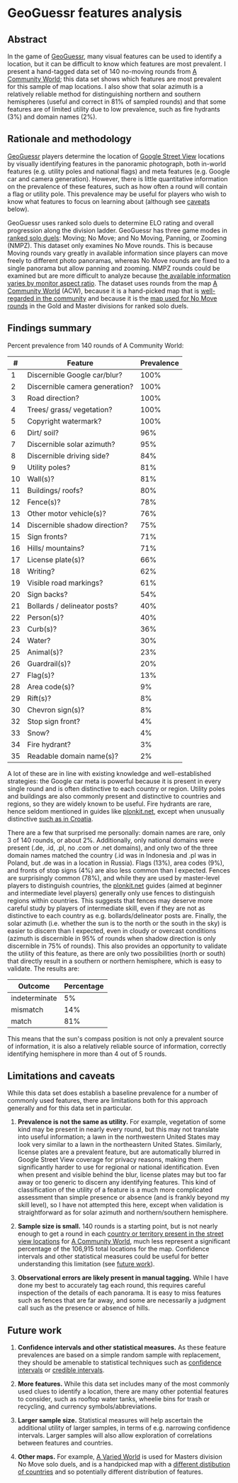 # GeoGuessr features analysis

## Abstract

In the game of [GeoGuessr](https://www.geoguessr.com/),
many visual features can be used to identify a location,
but it can be difficult to know which features are most prevalent.
I present a hand-tagged data set of 140 no-moving rounds
from [A Community World](https://www.geoguessr.com/maps/62a44b22040f04bd36e8a914);
this data set shows which features are most prevalent for this sample of map locations.
I also show that solar azimuth
is a relatively reliable method for distinguishing northern and southern hemispheres
(useful and correct in 81% of sampled rounds)
and that some features are of limited utility due to low prevalence,
such as fire hydrants (3%) and domain names (2%).

## Rationale and methodology

[GeoGuessr](https://en.wikipedia.org/wiki/GeoGuessr)
players determine the location of [Google Street View](https://en.wikipedia.org/wiki/Google_Street_View)
locations by visually identifying features in the panoramic photograph,
both in-world features (e.g. utility poles and national flags)
and meta features (e.g. Google car and camera generation).
However, there is little quantitative information on the prevalence of these features,
such as how often a round will contain a flag or utility pole.
This prevalence may be useful for players
who wish to know what features to focus on learning about
(although see [caveats](#limitations-and-caveats) below).

GeoGuessr uses ranked solo duels to determine ELO rating and overall progression along the division ladder.
GeoGuessr has three game modes in [ranked solo duels](https://www.geoguessr.com/multiplayer/how-it-works):
Moving; No Move; and No Moving, Panning, or Zooming (NMPZ).
This dataset only examines No Move rounds.
This is because Moving rounds vary greatly in available information since players can move freely to different photo panoramas,
whereas No Move rounds are fixed to a single panorama but allow panning and zooming.
NMPZ rounds could be examined but are more difficult to analyze
because [the available information varies by monitor aspect ratio](https://old.reddit.com/r/geoguessr/comments/1aorc3h/nmpz_isnt_fair_the_viewport_gives_a_clear/).
The dataset uses rounds from the map [A Community World](https://www.geoguessr.com/maps/62a44b22040f04bd36e8a914) (ACW),
because it is a hand-picked map
that is [well-regarded in the community](https://old.reddit.com/r/geoguessr/comments/vbouxn/a_community_world_appreciation/)
and because it is the [map used for No Move rounds](https://www.geoguessr.com/multiplayer/how-it-works)
in the Gold and Master divisions for ranked solo duels.

## Findings summary

Percent prevalence from 140 rounds of A Community World:

| # | Feature | Prevalence |
| --- | --- | --- |
| 1 | Discernible Google car/blur? | 100% |
| 2 | Discernible camera generation? | 100% |
| 3 | Road direction? | 100% |
| 4 | Trees/ grass/ vegetation? | 100% |
| 5 | Copyright watermark? | 100% |
| 6 | Dirt/ soil? | 96% |
| 7 | Discernible solar azimuth? | 95% |
| 8 | Discernible driving side? | 84% |
| 9 | Utility poles? | 81% |
| 10 | Wall(s)? | 81% |
| 11 | Buildings/ roofs? | 80% |
| 12 | Fence(s)? | 78% |
| 13 | Other motor vehicle(s)? | 76% |
| 14 | Discernible shadow direction? | 75% |
| 15 | Sign fronts? | 71% |
| 16 | Hills/ mountains? | 71% |
| 17 | License plate(s)? | 66% |
| 18 | Writing? | 62% |
| 19 | Visible road markings? | 61% |
| 20 | Sign backs? | 54% |
| 21 | Bollards / delineator posts? | 40% |
| 22 | Person(s)? | 40% |
| 23 | Curb(s)? | 36% |
| 24 | Water? | 30% |
| 25 | Animal(s)? | 23% |
| 26 | Guardrail(s)? | 20% |
| 27 | Flag(s)? | 13% |
| 28 | Area code(s)? | 9% |
| 29 | Rift(s)? | 8% |
| 30 | Chevron sign(s)? | 8% |
| 32 | Stop sign front? | 4% |
| 33 | Snow? | 4% |
| 34 | Fire hydrant? | 3% |
| 35 | Readable domain name(s)? | 2% |

A lot of these are in line with existing knowledge and well-established strategies:
the Google car meta is powerful because it is present in every single round
and is often distinctive to each country or region.
Utility poles and buildings are also commonly present and distinctive to countries
and regions, so they are widely known to be useful.
Fire hydrants are rare, hence seldom mentioned in guides like [plonkit.net](https://www.plonkit.net/),
except when unusually distinctive [such as in Croatia](https://www.plonkit.net/croatia).

There are a few that surprised me personally:
domain names are rare, only 3 of 140 rounds, or about 2%.
Additionally, only national domains were present (.de, .id, .pl,
no .com or .net domains),
and only two of the three domain names matched the country
(.id was in Indonesia and .pl was in Poland, but .de was in a location in Russia).
Flags (13%), area codes (9%), and fronts of stop signs (4%) are also less common than I expected.
Fences are surprisingly common (78%),
and while they are used by master-level players to distinguish countries,
the [plonkit.net](https://www.plonkit.net/) guides (aimed at beginner and intermediate level players)
generally only use fences to distinguish regions within countries.
This suggests that fences may deserve more careful study by players of intermediate skill,
even if they are not as distinctive to each country as e.g. bollards/delineator posts are.
Finally, the solar azimuth (i.e. whether the sun is to the north or the south in the sky) is easier to discern than I expected, even in cloudy or overcast conditions (azimuth is discernible in 95% of rounds when shadow direction is only discernible in 75% of rounds).
This also provides an opportunity to validate the utility of this feature,
as there are only two possibilities (north or south)
that directly result in a southern or northern hemisphere,
which is easy to validate.
The results are:

| Outcome       | Percentage |
| ------------- | ---------- |
| indeterminate | 5%         |
| mismatch      | 14%        |
| match         | 81%        |

This means that the sun's compass position is not only a prevalent source of information,
it is also a relatively reliable source of information,
correctly identifying hemisphere in more than 4 out of 5 rounds.

## Limitations and caveats

While this data set does establish a baseline prevalence
for a number of commonly used features,
there are limitations both for this approach generally
and for this data set in particular.

1. **Prevalence is not the same as utility.** For example, vegetation of some kind may be present in nearly every round, but this may not translate into useful information; a lawn in the northwestern United States may look very similar to a lawn in the northeastern United States. Similarly, license plates are a prevalent feature, but are automatically blurred in Google Street View coverage for privacy reasons, making them significantly harder to use for regional or national identification. Even when present and visible behind the blur, license plates may but too far away or too generic to discern any identifying features. This kind of classification of the utility of a feature is a much more complicated assessment than simple presence or absence (and is frankly beyond my skill level), so I have not attempted this here, except when validation is straightforward as for solar azimuth and northern/southern hemisphere.

2. **Sample size is small.** 140 rounds is a starting point, but is not nearly enough to get a round in each [country or territory present in the street view locations](https://docs.google.com/spreadsheets/d/e/2PACX-1vRvb0sYBusg6FmOIjg8Hxy_6oMTsr5Z1A1dMDSnrZBv8pcPQiFoyg7oegnm6VZRoR76PzFldvKAvqQ2/pubhtml) for [A Community World](https://sites.google.com/view/acwgg/home), much less represent a significant percentage of the 106,915 total locations for the map. Confidence intervals and other statistical measures could be useful for better understanding this limitation (see [future work](#future-work)).

3. **Observational errors are likely present in manual tagging.** While I have done my best to accurately tag each round, this requires careful inspection of the details of each panorama. It is easy to miss features such as fences that are far away, and some are necessarily a judgment call such as the presence or absence of hills.

## Future work

1. **Confidence intervals and other statistical measures.** As these feature prevalences are based on a simple random sample with replacement, they should be amenable to statistical techniques such as [confidence intervals](https://en.wikipedia.org/wiki/Confidence_interval) or [credible intervals](https://en.wikipedia.org/wiki/Credible_interval).

2. **More features.** While this data set includes many of the most commonly used clues to identify a location, there are many other potential features to consider, such as rooftop water tanks, wheelie bins for trash or recycling, and currency symbols/abbreviations.

3. **Larger sample size.** Statistical measures will help ascertain the additional utility of larger samples, in terms of e.g. narrowing confidence intervals. Larger samples will also allow exploration of correlations between features and countries.

4. **Other maps.** For example, [A Varied World](https://www.geoguessr.com/maps/64ce812adc7614680516ff8c) is used for Masters division No Move solo duels, and is a handpicked map with a [different distibution of countries](https://docs.google.com/spreadsheets/d/1SuH2UW_eGiZ8xDeBNuQijCSzRKs1PWomylL2tQk_a0I/edit?pli=1&gid=477571445#gid=477571445) and so potentially different distribution of features.
